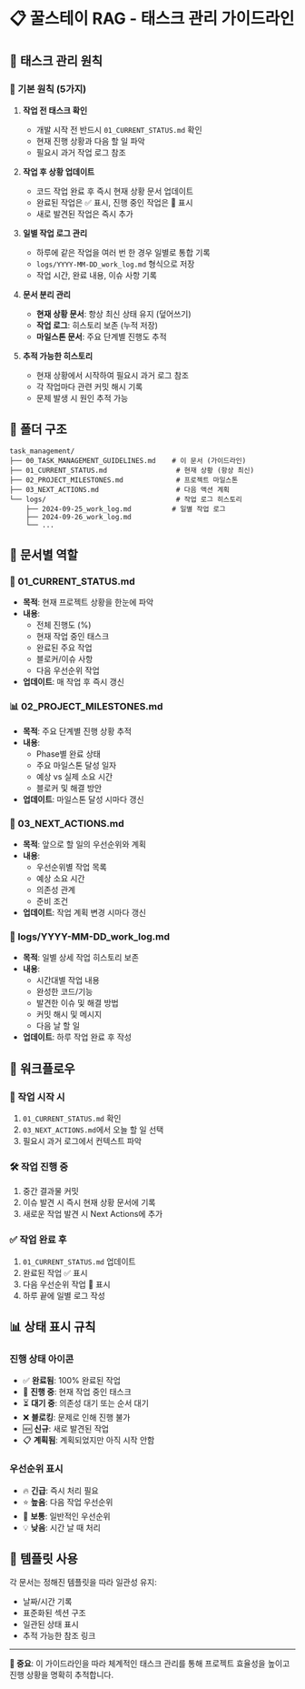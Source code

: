 # 📋 꿀스테이 RAG - 태스크 관리 가이드라인

## 🎯 태스크 관리 원칙

### 📖 기본 원칙 (5가지)

1. **작업 전 태스크 확인**
   - 개발 시작 전 반드시 `01_CURRENT_STATUS.md` 확인
   - 현재 진행 상황과 다음 할 일 파악
   - 필요시 과거 작업 로그 참조

2. **작업 후 상황 업데이트**
   - 코드 작업 완료 후 즉시 현재 상황 문서 업데이트
   - 완료된 작업은 ✅ 표시, 진행 중인 작업은 🔄 표시
   - 새로 발견된 작업은 즉시 추가

3. **일별 작업 로그 관리**
   - 하루에 같은 작업을 여러 번 한 경우 일별로 통합 기록
   - `logs/YYYY-MM-DD_work_log.md` 형식으로 저장
   - 작업 시간, 완료 내용, 이슈 사항 기록

4. **문서 분리 관리**
   - **현재 상황 문서**: 항상 최신 상태 유지 (덮어쓰기)
   - **작업 로그**: 히스토리 보존 (누적 저장)
   - **마일스톤 문서**: 주요 단계별 진행도 추적

5. **추적 가능한 히스토리**
   - 현재 상황에서 시작하여 필요시 과거 로그 참조
   - 각 작업마다 관련 커밋 해시 기록
   - 문제 발생 시 원인 추적 가능

## 📁 폴더 구조

```
task_management/
├── 00_TASK_MANAGEMENT_GUIDELINES.md    # 이 문서 (가이드라인)
├── 01_CURRENT_STATUS.md                 # 현재 상황 (항상 최신)
├── 02_PROJECT_MILESTONES.md             # 프로젝트 마일스톤
├── 03_NEXT_ACTIONS.md                   # 다음 액션 계획
└── logs/                                # 작업 로그 히스토리
    ├── 2024-09-25_work_log.md          # 일별 작업 로그
    ├── 2024-09-26_work_log.md
    └── ...
```

## 📝 문서별 역할

### 🎯 01_CURRENT_STATUS.md
- **목적**: 현재 프로젝트 상황을 한눈에 파악
- **내용**:
  - 전체 진행도 (%)
  - 현재 작업 중인 태스크
  - 완료된 주요 작업
  - 블로커/이슈 사항
  - 다음 우선순위 작업
- **업데이트**: 매 작업 후 즉시 갱신

### 📊 02_PROJECT_MILESTONES.md
- **목적**: 주요 단계별 진행 상황 추적
- **내용**:
  - Phase별 완료 상태
  - 주요 마일스톤 달성 일자
  - 예상 vs 실제 소요 시간
  - 블로커 및 해결 방안
- **업데이트**: 마일스톤 달성 시마다 갱신

### 🎯 03_NEXT_ACTIONS.md
- **목적**: 앞으로 할 일의 우선순위와 계획
- **내용**:
  - 우선순위별 작업 목록
  - 예상 소요 시간
  - 의존성 관계
  - 준비 조건
- **업데이트**: 작업 계획 변경 시마다 갱신

### 📅 logs/YYYY-MM-DD_work_log.md
- **목적**: 일별 상세 작업 히스토리 보존
- **내용**:
  - 시간대별 작업 내용
  - 완성한 코드/기능
  - 발견한 이슈 및 해결 방법
  - 커밋 해시 및 메시지
  - 다음 날 할 일
- **업데이트**: 하루 작업 완료 후 작성

## 🔄 워크플로우

### 📅 작업 시작 시
1. `01_CURRENT_STATUS.md` 확인
2. `03_NEXT_ACTIONS.md`에서 오늘 할 일 선택
3. 필요시 과거 로그에서 컨텍스트 파악

### 🛠️ 작업 진행 중
1. 중간 결과물 커밋
2. 이슈 발견 시 즉시 현재 상황 문서에 기록
3. 새로운 작업 발견 시 Next Actions에 추가

### ✅ 작업 완료 후
1. `01_CURRENT_STATUS.md` 업데이트
2. 완료된 작업 ✅ 표시
3. 다음 우선순위 작업 🔄 표시
4. 하루 끝에 일별 로그 작성

## 📊 상태 표시 규칙

### 진행 상태 아이콘
- ✅ **완료됨**: 100% 완료된 작업
- 🔄 **진행 중**: 현재 작업 중인 태스크
- ⏳ **대기 중**: 의존성 대기 또는 순서 대기
- ❌ **블로킹**: 문제로 인해 진행 불가
- 🆕 **신규**: 새로 발견된 작업
- 📋 **계획됨**: 계획되었지만 아직 시작 안함

### 우선순위 표시
- 🔥 **긴급**: 즉시 처리 필요
- ⭐ **높음**: 다음 작업 우선순위
- 📌 **보통**: 일반적인 우선순위
- 💡 **낮음**: 시간 날 때 처리

## 🎯 템플릿 사용

각 문서는 정해진 템플릿을 따라 일관성 유지:
- 날짜/시간 기록
- 표준화된 섹션 구조
- 일관된 상태 표시
- 추적 가능한 참조 링크

---

**📌 중요**: 이 가이드라인을 따라 체계적인 태스크 관리를 통해 프로젝트 효율성을 높이고 진행 상황을 명확히 추적합니다.